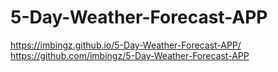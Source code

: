 # 5-Day-Weather-Forecast-APP

https://imbingz.github.io/5-Day-Weather-Forecast-APP/
<br>
https://github.com/imbingz/5-Day-Weather-Forecast-APP
